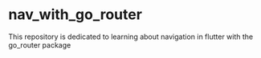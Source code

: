 # nav_with_go_router
This repository is dedicated to learning about navigation in flutter with the go_router package
